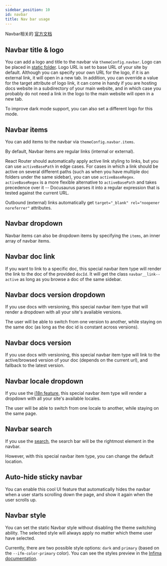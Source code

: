 ```yaml
---
sidebar_position: 10
id: navbar
title: Nav bar usage
---
```


Navbar相关的 [官方文档](https://docusaurus.io/docs/api/themes/configuration#navbar)

## Navbar title & logo[](https://docusaurus.io/docs/api/themes/configuration#navbar-title--logo)

You can add a logo and title to the navbar via `themeConfig.navbar`. Logo can be placed in [static folder](https://docusaurus.io/docs/static-assets). Logo URL is set to base URL of your site by default. Although you can specify your own URL for the logo, if it is an external link, it will open in a new tab. In addition, you can override a value for the target attribute of logo link, it can come in handy if you are hosting docs website in a subdirectory of your main website, and in which case you probably do not need a link in the logo to the main website will open in a new tab.

To improve dark mode support, you can also set a different logo for this mode.

## Navbar items[](https://docusaurus.io/docs/api/themes/configuration#navbar-items)

You can add items to the navbar via `themeConfig.navbar.items`.

By default, Navbar items are regular links (internal or external).

React Router should automatically apply active link styling to links, but you can use `activeBasePath` in edge cases. For cases in which a link should be active on several different paths (such as when you have multiple doc folders under the same sidebar), you can use `activeBaseRegex`. `activeBaseRegex` is a more flexible alternative to `activeBasePath` and takes precedence over it -- Docusaurus parses it into a regular expression that is tested against the current URL.

Outbound (external) links automatically get `target="_blank" rel="noopener noreferrer"` attributes.

## Navbar dropdown[](https://docusaurus.io/docs/api/themes/configuration#navbar-dropdown)

Navbar items can also be dropdown items by specifying the `items`, an inner array of navbar items.

## Navbar doc link[](https://docusaurus.io/docs/api/themes/configuration#navbar-doc-link)

If you want to link to a specific doc, this special navbar item type will render the link to the doc of the provided `docId`. It will get the class `navbar__link--active` as long as you browse a doc of the same sidebar.

## Navbar docs version dropdown[](https://docusaurus.io/docs/api/themes/configuration#navbar-docs-version-dropdown)

If you use docs with versioning, this special navbar item type that will render a dropdown with all your site's available versions.

The user will be able to switch from one version to another, while staying on the same doc (as long as the doc id is constant across versions).

## Navbar docs version[](https://docusaurus.io/docs/api/themes/configuration#navbar-docs-version)

If you use docs with versioning, this special navbar item type will link to the active/browsed version of your doc (depends on the current url), and fallback to the latest version.

## Navbar locale dropdown[](https://docusaurus.io/docs/api/themes/configuration#navbar-locale-dropdown)

If you use the [i18n feature](https://docusaurus.io/docs/i18n/introduction), this special navbar item type will render a dropdown with all your site's available locales.

The user will be able to switch from one locale to another, while staying on the same page.

## Navbar search[](https://docusaurus.io/docs/api/themes/configuration#navbar-search)

If you use the [search](https://docusaurus.io/docs/search), the search bar will be the rightmost element in the navbar.

However, with this special navbar item type, you can change the default location.

## Auto-hide sticky navbar[](https://docusaurus.io/docs/api/themes/configuration#auto-hide-sticky-navbar)

You can enable this cool UI feature that automatically hides the navbar when a user starts scrolling down the page, and show it again when the user scrolls up.

## Navbar style[](https://docusaurus.io/docs/api/themes/configuration#navbar-style)

You can set the static Navbar style without disabling the theme switching ability. The selected style will always apply no matter which theme user have selected.

Currently, there are two possible style options: `dark` and `primary` (based on the `--ifm-color-primary` color). You can see the styles preview in the [Infima documentation](https://infima.dev/docs/components/navbar/).

